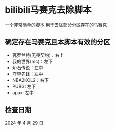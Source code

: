 # bilibili马赛克去除脚本
一个非常简单的脚本
用于去除部分分区存在的马赛克
## 确定存在马赛克且本脚本有效的分区
- 瓦罗兰特(无畏契约)：右上
- 我的世界(mc)：左下
- 炉石传说：左中
- 守望先锋：左中
- NBA2KOL2：右下
- PUBG: 左下
- apax: 左中

## 检查日期
2024 年 4 月 29 日
